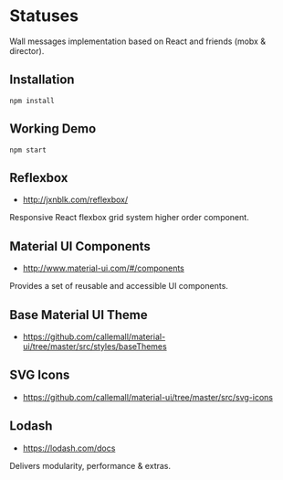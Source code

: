 # Statuses

Wall messages implementation based on React and friends (mobx & director).

## Installation

```
npm install
```

## Working Demo

```
npm start
```
## Reflexbox

 - http://jxnblk.com/reflexbox/

Responsive React flexbox grid system higher order component.

## Material UI Components

 - http://www.material-ui.com/#/components

Provides a set of reusable and accessible UI components.

## Base Material UI Theme

 - https://github.com/callemall/material-ui/tree/master/src/styles/baseThemes

## SVG Icons

 - https://github.com/callemall/material-ui/tree/master/src/svg-icons

## Lodash

 - https://lodash.com/docs

Delivers modularity, performance  & extras.

